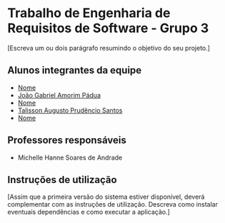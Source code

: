 # Trabalho de Engenharia de Requisitos de Software - Grupo 3

[Escreva um ou dois  parágrafo resumindo o objetivo do seu projeto.]

## Alunos integrantes da equipe

* [Nome](github)
* [João Gabriel Amorim Pádua](https://github.com/jgapadua)
* [Nome](github)
* [Talisson Augusto Prudêncio Santos]((https://github.com/jgapadua/Trabalho-EngenhariaDeRequisitos-G3))
* [Nome](github)

## Professores responsáveis

* Michelle Hanne Soares de Andrade

## Instruções de utilização

[Assim que a primeira versão do sistema estiver disponível, deverá complementar com as instruções de utilização. Descreva como instalar eventuais dependências e como executar a aplicação.]
